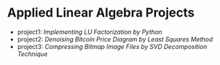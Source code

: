 # Applied Linear Algebra Projects
- project1: *Implementing LU Factorization by Python*
- project2: *Denoising Bitcoin Price Diagram by Least Squares Method*
- project3: *Compressing Bitmap Image Files by SVD Decomposition Technique*
